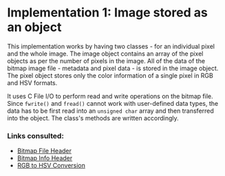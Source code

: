 # Implementation 1: Image stored as an object

This implementation works by having two classes - for an individual pixel and the whole image. The image object contains an array of the pixel objects as per the number of pixels in the image. All of the data of the bitmap image file - metadata and pixel data - is stored in the image object. The pixel object stores only the color information of a single pixel in RGB and HSV formats.

It uses C File I/O to perform read and write operations on the bitmap file. Since `fwrite()` and `fread()` cannot work with user-defined data types, the data has to be first read into an `unsigned char` array and then transferred into the object. The class's methods are written accordingly.

### Links consulted:
- [Bitmap File Header](https://docs.microsoft.com/en-us/windows/win32/api/wingdi/ns-wingdi-bitmapfileheader)
- [Bitmap Info Header](https://docs.microsoft.com/en-us/previous-versions//dd183376(v=vs.85)?redirectedfrom=MSDN)
- [RGB to HSV Conversion](https://www.rapidtables.com/convert/color/rgb-to-hsv.html)

